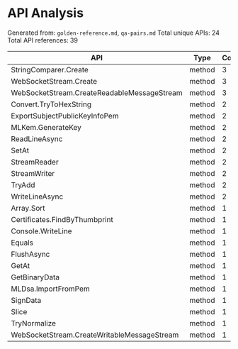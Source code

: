 # API Analysis

Generated from: `golden-reference.md`, `qa-pairs.md`
Total unique APIs: 24
Total API references: 39

| API | Type | Count |
|-----|------|-------|
| StringComparer.Create | method | 3 |
| WebSocketStream.Create | method | 3 |
| WebSocketStream.CreateReadableMessageStream | method | 3 |
| Convert.TryToHexString | method | 2 |
| ExportSubjectPublicKeyInfoPem | method | 2 |
| MLKem.GenerateKey | method | 2 |
| ReadLineAsync | method | 2 |
| SetAt | method | 2 |
| StreamReader | method | 2 |
| StreamWriter | method | 2 |
| TryAdd | method | 2 |
| WriteLineAsync | method | 2 |
| Array.Sort | method | 1 |
| Certificates.FindByThumbprint | method | 1 |
| Console.WriteLine | method | 1 |
| Equals | method | 1 |
| FlushAsync | method | 1 |
| GetAt | method | 1 |
| GetBinaryData | method | 1 |
| MLDsa.ImportFromPem | method | 1 |
| SignData | method | 1 |
| Slice | method | 1 |
| TryNormalize | method | 1 |
| WebSocketStream.CreateWritableMessageStream | method | 1 |
